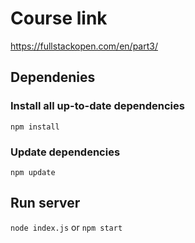 # Course link
https://fullstackopen.com/en/part3/

## Dependenies 
### Install all up-to-date dependencies
`npm install`

### Update dependencies
`npm update`


## Run server
`node index.js`
or
`npm start`